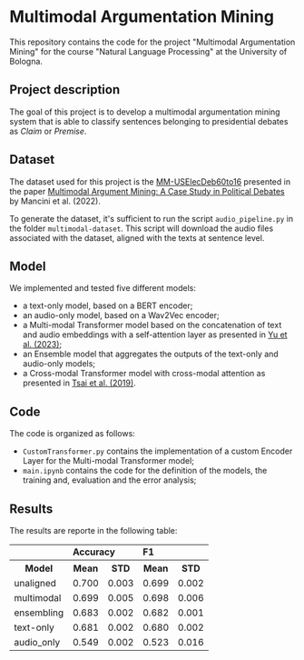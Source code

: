 # Multimodal Argumentation Mining
This repository contains the code for the project "Multimodal Argumentation Mining" for the course "Natural Language Processing" at the University of Bologna.

## Project description
The goal of this project is to develop a multimodal argumentation mining system that is able to classify sentences belonging to presidential debates as <em>Claim</em> or <em>Premise</em>.

## Dataset
The dataset used for this project is the [MM-USElecDeb60to16](https://github.com/federicoruggeri/multimodal-am/tree/main/multimodal-dataset) presented in the paper [Multimodal Argument Mining: A Case Study in Political Debates](https://aclanthology.org/2022.argmining-1.15.pdf) by Mancini et al. (2022).

To generate the dataset, it's sufficient to run the script `audio_pipeline.py` in the folder `multimodal-dataset`. This script will download the audio files associated with the dataset, aligned with the texts at sentence level.

## Model
We implemented and tested five different models:
- a text-only model, based on a BERT encoder;
- an audio-only model, based on a Wav2Vec encoder;
- a Multi-modal Transformer model based on the concatenation of text and audio embeddings with a self-attention layer as presented in [Yu et al. (2023)](https://arxiv.org/pdf/2305.11579v2.pdf);
- an Ensemble model that aggregates the outputs of the text-only and audio-only models; 
- a Cross-modal Transformer model with cross-modal attention as presented in [Tsai et al. (2019)](https://arxiv.org/pdf/1906.00295.pdf).

## Code
The code is organized as follows:
- `CustomTransformer.py` contains the implementation of a custom Encoder Layer for the Multi-modal Transformer model;
- `main.ipynb` contains the code for the definition of the models, the training and, evaluation and the error analysis;

## Results
The results are reporte in the following table:
<table>
  <tbody>
    <tr>
        <td colspan="1"><b></b></td>
        <td colspan="2"><b>Accuracy</b></td>
        <td colspan="2"><b>F1</b></td>
    </tr>
    <tr>
        <th colspan="1">Model</th>
        <th colspan="1">Mean</th>
        <th colspan="1">STD</th>
        <th colspan="1">Mean</th>
        <th colspan="1">STD</th>
    </tr>
    <tr>
        <td colspan="1">unaligned</td>
        <td colspan="1">0.700</td>
        <td colspan="1">0.003</td>
        <td colspan="1">0.699</td>
        <td colspan="1">0.002</td>
    </tr>
    <tr>
        <td colspan="1">multimodal</td>
        <td colspan="1">0.699</td>
        <td colspan="1">0.005</td>
        <td colspan="1">0.698</td>
        <td colspan="1">0.006</td>
    </tr>
    <tr>
        <td colspan="1">ensembling</td>
        <td colspan="1">0.683</td>
        <td colspan="1">0.002</td>
        <td colspan="1">0.682</td>
        <td colspan="1">0.001</td>
    </tr>
    <tr>
        <td colspan="1">text-only</td>
        <td colspan="1">0.681</td>
        <td colspan="1">0.002</td>
        <td colspan="1">0.680</td>
        <td colspan="1">0.002</td>
    </tr>
    <tr>
        <td colspan="1">audio_only</td>
        <td colspan="1">0.549</td>
        <td colspan="1">0.002</td>
        <td colspan="1">0.523</td>
        <td colspan="1">0.016</td>
    </tr>
  </tbody>
</table>